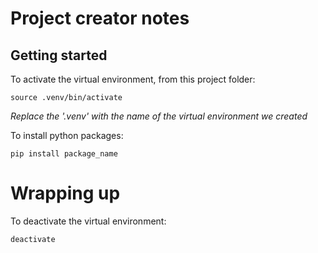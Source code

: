 # Project creator notes

## Getting started

To activate the virtual environment, from this project folder:

    source .venv/bin/activate

*Replace the '.venv' with the name of the virtual environment we created*


To install python packages:

    pip install package_name
    

# Wrapping up

To deactivate the virtual environment:

    deactivate

